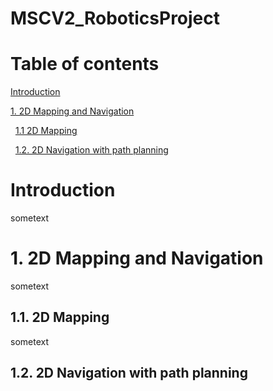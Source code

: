 # MSCV2_RoboticsProject


# Table of contents
[ Introduction ](#introduction)

[1. 2D Mapping and Navigation ](#2DMappingAndNavigation)

&nbsp;&nbsp;[1.1 2D Mapping ](#2DMapping)

&nbsp;&nbsp;[1.2. 2D Navigation with path planning](#2DNavigationWithPathPlanning)

<a name="introduction"></a>
# Introduction

sometext


<a name="2DMappingAndNavigation"></a>
# 1. 2D Mapping and Navigation

sometext


<a name="2DMapping"></a>
## 1.1. 2D Mapping

sometext


<a name="2DNavigationWithPathPlanning"></a>
## 1.2. 2D Navigation with path planning







